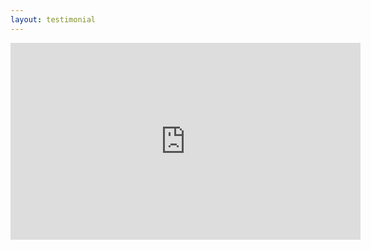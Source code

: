 ```yaml
---
layout: testimonial
---
```

<iframe width="560" height="315" class="style1 imgleft" src="http://www.youtube.com/embed/T3YeflhuBS4?rel=0" frameborder="0"></iframe>